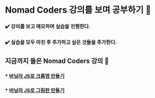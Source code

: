 # Nomad Coders 강의를 보며 공부하기 📒
### ✔️ 강의를 보고 메모하며 실습을 진행한다.
### ✔️ 실습을 모두 마친 후 추가하고 싶은 것들을 추가한다.

## 지금까지 들은 Nomad Coders 강의 📌
### * [바닐라 JS로 크롬앱 만들기](https://nomadcoders.co/javascript-for-beginners)
### * [바닐라 JS로 그림판 만들기](https://nomadcoders.co/javascript-for-beginners-2)

